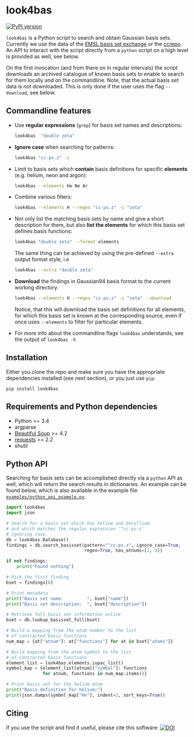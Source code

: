 # look4bas
[![PyPI version](https://img.shields.io/pypi/v/look4bas.svg)](https://pypi.org/project/look4bas)

``look4bas`` is a Python script to search and obtain Gaussian basis sets.
Currently we use the data of the
[EMSL basis set exchange](https://bse.pnl.gov/bse/portal)
or the [ccrepo](http://grant-hill.group.shef.ac.uk/ccrepo/).
An API to interact with the script directly from a `python` script
on a high level is provided as well, see below.

On the first invocation (and from there on in regular intervals) the script
downloads an archived catalogue of known basis sets to enable to search for
them locally and on the commandline.
Note, that the actual basis set data is not downloaded.
This is only done if the user uses the flag ``--download``, see below.

## Commandline features
- Use **regular expressions** (``grep``) for basis set names and descriptions:
  ```bash
  look4bas  "double zeta"
  ```
- **Ignore case** when searching for patterns:
  ```bash
  look4bas "cc-pv.z" -i
  ```
- Limit to basis sets which **contain** basis definitions for specific **elements**
  (e.g. helium, neon and argon):
  ```bash
  look4bas --elements He Ne Ar
  ```
- Combine various filters:
  ```bash
  look4bas --elements H --regex "cc-pv.z" -i "zeta"
  ```
- Not only list the matching basis sets by name and give a short description
  for them, but also **list the elements** for which this basis set defines
  basis functions:
  ```bash
  look4bas "double zeta" --format elements
  ```
  The same thing can be achieved by using the pre-defined ``--extra`` output
  format style, i.e
  ```bash
  look4bas --extra "double zeta"
  ```
- **Download** the findings in Gaussian94 basis format to the current working directory:
  ```bash
  look4bas --elements H --regex "cc-pv.z" -i "zeta" --download
  ```
  Notice, that this will download the basis set definitions for all elements,
  for which this basis set is known at the corresponding source,
  even if once uses ``--elements`` to filter for particular elements.

- For more info about the commandline flags ``look4bas`` understands,
  see the output of ``look4bas -h``

## Installation
Either you clone the repo and make sure you have the appropriate dependencies
installed (see next section), or you just use `pip`:
```
pip install look4bas
```

## Requirements and Python dependencies
- Python >= 3.4
- argparse
- [Beautiful Soup](https://pypi.python.org/pypi/beautifulsoup4) >= 4.2
- [requests](https://pypi.python.org/pypi/requests) >= 2.2
- shutil


## Python API
Searching for basis sets can be accomplished directly via a `python` API as well,
which will return the search results in dictionaries.
An example can be found below, which is also available in the example file
[`examples/python_api_example.py`](examples/python_api_example.py).
```python
import look4bas
import json

# Search for a basis set which has helium and beryllium
# and which matches the regular expression '^cc-pv.z'
# ignoring case.
db = look4bas.Database()
findings = db.search_basisset(pattern="^cc-pv.z", ignore_case=True,
                              regex=True, has_atnums=[2, 4])

if not findings:
    print("Found nothing")

# Pick the first finding
bset = findings[0]

# Print metadata
print("Basis set name:         ", bset["name"])
print("Basis set description:  ", bset["description"])

# Retrieve full basis set information online
bset = db.lookup_basisset_full(bset)

# Build a mapping from the atom number to the list
# of contracted basis functions
num_map = {at["atnum"]: at["functions"] for at in bset["atoms"]}

# Build mapping from the atom symbol to the list
# of contracted basis functions
element_list = look4bas.elements.iupac_list()
symbol_map = {element_list[atnum]["symbol"]: functions
              for atnum, functions in num_map.items()}

# Print basis set for the helium atom
print("Basis definition for helium:")
print(json.dumps(symbol_map["He"], indent=2, sort_keys=True))
```

## Citing
If you use the script and find it useful, please cite this software:
[![DOI](https://zenodo.org/badge/89177225.svg)](https://zenodo.org/badge/latestdoi/89177225)
